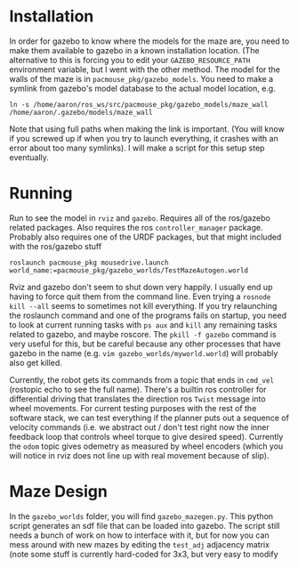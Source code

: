 # Installation

In order for gazebo to know where the models for the maze are, you need to make them available to
gazebo in a known installation location. (The alternative to this is forcing you to edit your
`GAZEBO_RESOURCE_PATH` environment variable, but I went with the other method. The model for the
walls of the maze is in `pacmouse_pkg/gazebo_models`. You need to make a symlink from
gazebo's model database to the actual model location, e.g.
```
ln -s /home/aaron/ros_ws/src/pacmouse_pkg/gazebo_models/maze_wall
/home/aaron/.gazebo/models/maze_wall
```
Note that using full paths when making the link is important. (You will know if you screwed up if
when you try to launch everything, it crashes with an error about too many symlinks). I will make a
script for this setup step eventually. 

# Running

Run to see the model in `rviz` and `gazebo`. Requires all of the ros/gazebo related packages.
Also requires the ros `controller_manager` package. Probably also requires one of the URDF
packages, but that might included with the ros/gazebo stuff

```
roslaunch pacmouse_pkg mousedrive.launch world_name:=pacmouse_pkg/gazebo_worlds/TestMazeAutogen.world
```

Rviz and gazebo don't seem to shut down very happily. I usually end up having to force quit them
from the command line. Even trying a `rosnode kill --all` seems to sometimes not kill everything. If
you try relaunching the roslaunch command and one of the programs fails on startup, you need to look
at current running tasks with `ps aux` and `kill` any remaining tasks related to gazebo, and maybe
roscore. The `pkill -f gazebo` command is very useful for this, but be careful because any other
processes that have gazebo in the name (e.g. `vim gazebo_worlds/myworld.world`) will probably also
get killed. 

Currently, the robot gets its commands from a topic that ends in `cmd_vel` (rostopic echo to see the
full name). There's a builtin ros controller for differential driving that translates the direction
ros `Twist` message into wheel movements. For current testing purposes with the rest of the software
stack, we can test everything if the planner puts out a sequence of velocity commands (i.e. we
abstract out / don't test right now the inner feedback loop that controls wheel torque to give
desired speed). Currently the `odom` topic gives odemetry as measured by wheel encoders (which you
will notice in rviz does not line up with real movement because of slip).

# Maze Design
In the `gazebo_worlds` folder, you will find `gazebo_mazegen.py`. This python script generates an
sdf file that can be loaded into gazebo. The script still needs a bunch of work on how to interface
with it, but for now you can mess around with new mazes by editing the `test_adj` adjacency matrix
(note some stuff is currently hard-coded for 3x3, but very easy to modify 
